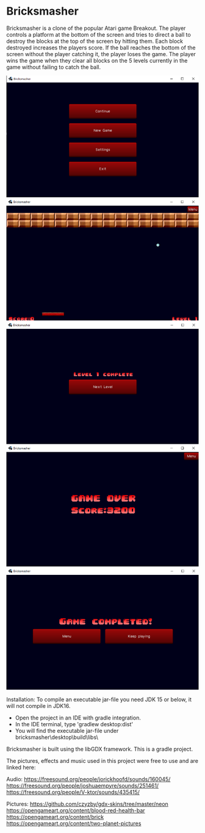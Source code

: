 # Bricksmasher
 Bricksmasher is a clone of the popular Atari game Breakout. The player controls a platform at the bottom of the screen and
 tries to direct a ball to destroy the blocks at the top of the screen by hitting them. Each block destroyed increases the players score. 
 If the ball reaches the bottom of the screen without the player catching it, the player loses the game. 
 The player wins the game when they clear all blocks on the 5 levels currently in the game without failing to catch the ball.

 ![image info](/Screenshots/main_menu.png)
 ![image info](/Screenshots/game.png)
 ![image info](/Screenshots/level_complete.png)
 ![image info](/Screenshots/game_over.png)
 ![image info](/Screenshots/game_complete.png)

Installation: To compile an executable jar-file you need JDK 15 or below, it will not compile in JDK16.
 * Open the project in an IDE with gradle integration.
 * In the IDE terminal, type 'gradlew desktop:dist'
 * You will find the executable jar-file under bricksmasher\desktop\build\libs\


Bricksmasher is built using the libGDX framework. This is a gradle project.

The pictures, effects and music used in this project were free to use and are linked here:

Audio:
https://freesound.org/people/jorickhoofd/sounds/160045/
https://freesound.org/people/joshuaempyre/sounds/251461/
https://freesound.org/people/V-ktor/sounds/435415/


Pictures:
https://github.com/czyzby/gdx-skins/tree/master/neon
https://opengameart.org/content/blood-red-health-bar
https://opengameart.org/content/brick
https://opengameart.org/content/two-planet-pictures


